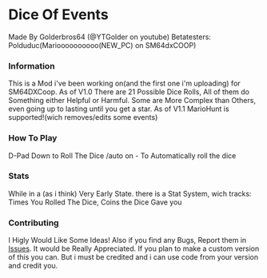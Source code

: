 # Dice Of Events

Made By Golderbros64 (@YTGolder on youtube)
Betatesters: Polduduc(Marioooooooooo(NEW_PC) on SM64dxCOOP)

### Information
This is a Mod i've been working on(and the first one i'm uploading) for SM64DXCoop.
As of V1.0 There are 21 Possible Dice Rolls, All of them do Something either Helpful or Harmful.
Some are More Complex than Others, even going up to lasting until you get a star.
As of V1.1 MarioHunt is supported!(wich removes/edits some events)

### How To Play
D-Pad Down to Roll The Dice
/auto on - To Automatically roll the dice

### Stats
While in a (as i think) Very Early State. there is a Stat System, wich tracks: Times You Rolled The Dice, Coins the Dice Gave you

### Contributing
I Higly Would Like Some Ideas!
Also if you find any Bugs, Report them in [Issues](https://github.com/GolderBros64/DiceOfEvents/issues). It would be Really Appreciated.
If you plan to make a custom version of this you can. But i must be credited and i can use code from your version and credit you.
